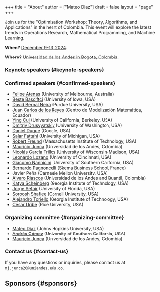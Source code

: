 +++
title = "About"
author = ["Mateo Diaz"]
draft = false
layout = "page"
+++

Join us for the "Optimization Workshop: Theory, Algorithms, and Applications" in the heart of Colombia. This event will explore the latest trends in Operations Research, Mathematical Programming, and Machine Learning.

**When?** [December 9-13, 2024](https://calendar.app.google/UTpVtMKDDVuu6zeE6).

**Where?** [Universidad de los Andes in Bogota, Colombia](https://maps.app.goo.gl/GtgswKC2kWU5HfUV7).


### Keynote speakers {#keynote-speakers}

<!-- < speakers > -->


### Confirmed speakers {#confirmed-speakers}

-   [Felipe Atenas](https://optima.org.au/staff/felipe-atenas/) (University of Melbourne, Australia)
-   [Beste Basciftci](https://sites.google.com/view/bestebasciftci/)  (University of Iowa, USA)
-   [David Bernal Neira](https://secquoia.github.io/1-bernalde) (Purdue University, USA)
-   [Juan Carlos de los Reyes](https://modemat.epn.edu.ec/es/personal/jreyes) (Centro de Modelización Matemática, Ecuador)
-   [Ying Cui](https://sites.google.com/site/optyingcui/) (University of California, Berkeley, USA)
-   [Dmitriy Drusvyatskiy](https://sites.google.com/uw.edu/ddrusv/home) (University of Washington, USA)
-   [Daniel Duque](https://sites.google.com/a/u.northwestern.edu/dduque/) (Google, USA)
-   [Salar Fattahi](https://fattahi.engin.umich.edu/) (University of Michigan, USA)
-   [Robert Freund](https://mitmgmtfaculty.mit.edu/rfreund/) (Massachusetts Institute of Technology, USA)
-   [Mauricio Junca](https://math.uniandes.edu.co/~mjunca/) (Universidad de los Andes, Colombia)
-   [Nicolás García Trillos](https://www.nicolasgarciat.com/) (University of Wisconsin-Madison, USA)
-   [Leonardo Lozano](https://business.uc.edu/faculty-research/obais/faculty/leonardo-lozano.html) (University of Cincinnati, USA)
-   [Giacomo Nannicini](https://sites.usc.edu/nannicini/) (University of Southern California, USA)
-   [Bernardo Pagnoncelli](https://scholar.google.com/citations?user=na3ScswAAAAJ&hl=vi) (Skema Business School, France)
-   [Javier Peña](https://www.andrew.cmu.edu/user/jfp/) (Carnegie Mellon University, USA)
-   [Alvaro Riascos](https://www.alvaroriascos.com/) (Universidad de los Andes and Quantil, Colombia)
-   [Katya Scheinberg](https://www.isye.gatech.edu/users/katya-scheinberg) (Georgia Institute of Technology, USA)
-   [Jorge Sefair](https://www.ise.ufl.edu/sefair/) (University of Florida, USA)
-   [Soroosh Shafiee](https://sorooshafiee.github.io/) (Cornell University, USA)
-   [Alejandro Toriello](https://sites.gatech.edu/alejandro-toriello/) (Georgia Institute of Technology, USA)
-   [César Uribe](https://cauribe.rice.edu/) (Rice University, USA)


### Organizing committee {#organizing-committee}

-   [Mateo Díaz](https://mateodd25.github.io/) (Johns Hopkins University, USA)
-   [Andrés Gómez](https://sites.google.com/usc.edu/gomez) (University of Southern California, USA)
-   [Mauricio Junca](https://math.uniandes.edu.co/~mjunca/) (Universidad de los Andes, Colombia)


### Contact us {#contact-us}

If you have any questions or inquiries, please contact us at `mj.junca20@uniandes.edu.co`.


## Sponsors {#sponsors}

<!-- {< sponsors >} -->
